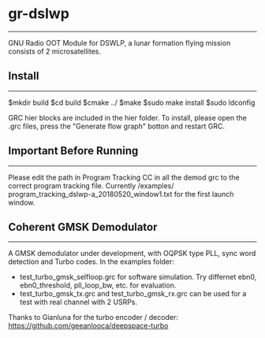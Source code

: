  # gr-dslwp
---------------------------------------
GNU Radio OOT Module for DSWLP, a lunar formation flying mission consists of 2 microsatellites.


## Install
---------------------------------------
$mkdir build 
$cd build 
$cmake ../ 
$make 
$sudo make install 
$sudo ldconfig 

GRC hier blocks are included in the hier folder. To install, please open the .grc files, press the "Generate flow graph" botton and restart GRC.

## Important Before Running
---------------------------------------
Please edit the path in Program Tracking CC in all the demod grc to the correct program tracking file. Currently /examples/ 
program_tracking_dslwp-a_20180520_window1.txt for the first launch window.


## Coherent GMSK Demodulator
---------------------------------------
A GMSK demodulator under development, with OQPSK type PLL, sync word detection and Turbo codes.
In the examples folder:
- test_turbo_gmsk_selfloop.grc for software simulation. Try differnet ebn0, ebn0_threshold, pll_loop_bw, etc. for evaluation. 
- test_turbo_gmsk_tx.grc and test_turbo_gmsk_rx.grc can be used for a test with real channel with 2 USRPs.



Thanks to Gianluna for the turbo encoder / decoder: https://github.com/geeanlooca/deepspace-turbo
